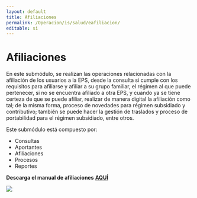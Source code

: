 ```yaml
---
layout: default
title: Afiliaciones
permalink: /Operacion/is/salud/eafiliacion/
editable: si
---
```


# Afiliaciones

En este submódulo, se realizan las operaciones relacionadas con la afiliación de los usuarios a la EPS, desde la consulta si cumple con los requisitos para afiliarse y afiliar a su grupo familiar, el régimen al que puede pertenecer, si no se encuentra afiliado a otra EPS, y cuando ya se tiene certeza de que se puede afiliar, realizar de manera digital la afiliación como tal; de la misma forma, proceso de novedades para régimen subsidiado y contributivo; también se puede hacer la gestión de traslados y proceso de portabilidad para el régimen subsidiado, entre otros.  

Este submódulo está compuesto por:  

* Consultas        
* Aportantes    
* Afiliaciones      
* Procesos      
* Reportes    


**Descarga el manual de afiliaciones** [**AQUÍ**](http://docs.oasiscom.com/Operacion/is/salud/eafiliacion/manual%20afiliaciones.pdf)




![](flujograma.png)
